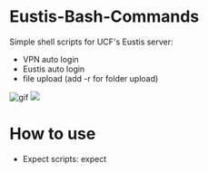 # Eustis-Bash-Commands
Simple shell scripts for UCF's Eustis server:
- VPN auto login
- Eustis auto login
- file upload (add -r for folder upload)

![gif]()
<img src="https://github.com/dlam96/GIFS/blob/master/script.gif width = 70%">
# How to use
* Expect scripts: expect <script name>.exp
> ex: expect vpn.exp

Note:

Remove **#** on spawn bash ... line to combine VPN and Eustis auto login!

**VPN + Eustis scripts must be in _same_ directory**

* Shell scripts: bash <script name>.sh
> ex: bash auto-login.sh

# To disconnect from VPN
> /opt/cisco/anyconnect/bin/vpn disconnect

# IMPORTANT
* Replace username and password to use scripts properly
* Must have VPN (Cisco AnyConnect VPN cilent) already installed if using vpn.exp

